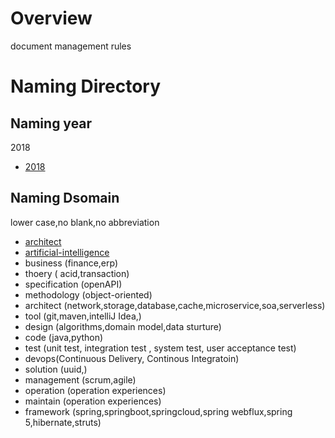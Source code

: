# Overview

  document management rules

# Naming Directory

## Naming year

   2018
    
   - [2018](2018/2018.md)
        
## Naming Dsomain
    
   lower case,no blank,no abbreviation
        
   - [architect](api,bigdata,blockchain,cache,cloud,distributed-transaction,microservices,network,operation-system,security,severless,storage,test)
   - [artificial-intelligence](finance,erp)
   - business (finance,erp)
   - thoery ( acid,transaction)
   - specification (openAPI)
   - methodology (object-oriented)
   - architect (network,storage,database,cache,microservice,soa,serverless)
   - tool (git,maven,intelliJ Idea,)
   - design (algorithms,domain model,data sturture)
   - code (java,python)
   - test (unit test, integration test , system test, user acceptance test)
   - devops(Continuous Delivery, Continous Integratoin)
   - solution (uuid,)
   - management (scrum,agile)
   - operation (operation experiences)
   - maintain (operation experiences)
   - framework (spring,springboot,springcloud,spring webflux,spring 5,hibernate,struts)
    
    